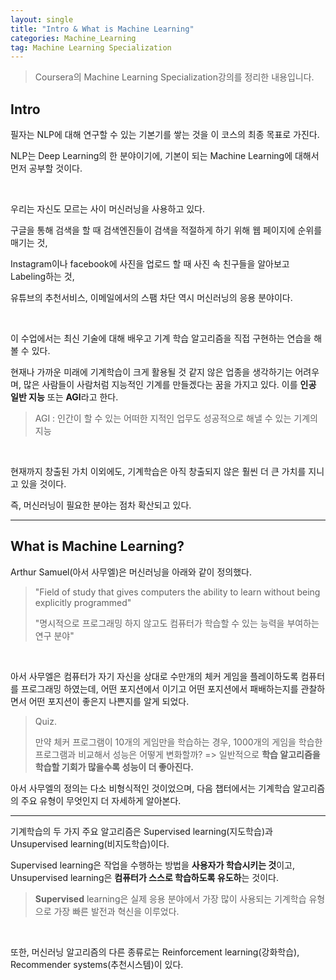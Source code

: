 ```yaml
---
layout: single
title: "Intro & What is Machine Learning"
categories: Machine_Learning
tag: Machine Learning Specialization
---
```


> Coursera의 Machine Learning Specialization강의를 정리한 내용입니다.

## Intro

필자는 NLP에 대해 연구할 수 있는 기본기를 쌓는 것을 이 코스의 최종 목표로 가진다.

NLP는 Deep Learning의 한 분야이기에, 기본이 되는 Machine Learning에 대해서 먼저 공부할 것이다.

<br>

우리는 자신도 모르는 사이 머신러닝을 사용하고 있다.

구글을 통해 검색을 할 때 검색엔진들이 검색을 적절하게 하기 위해 웹 페이지에 순위를 매기는 것,

Instagram이나 facebook에 사진을 업로드 할 때 사진 속 친구들을 알아보고 Labeling하는 것,

유튜브의 추천서비스, 이메일에서의 스팸 차단 역시 머신러닝의 응용 분야이다.

<br>

이 수업에서는 최신 기술에 대해 배우고 기계 학습 알고리즘을 직접 구현하는 연습을 해볼 수 있다.

현재나 가까운 미래에 기계학습이 크게 활용될 것 같지 않은 업종을 생각하기는 어려우며, 많은 사람들이 사람처럼 지능적인 기계를 만들겠다는 꿈을 가지고 있다. 이를 **인공 일반 지능** 또는 **AGI**라고 한다.

>  AGI : 인간이 할 수 있는 어떠한 지적인 업무도 성공적으로 해낼 수 있는 기계의 지능

<br>

현재까지 창출된 가치 이외에도, 기계학습은 아직 창출되지 않은 훨씬 더 큰 가치를 지니고 있을 것이다.

즉, 머신러닝이 필요한 분야는 점차 확산되고 있다.

------

## What is Machine Learning?

Arthur Samuel(아서 사무엘)은 머신러닝을 아래와 같이 정의했다.

> "Field of study that gives computers the ability to learn without being explicitly programmed"
>
> "명시적으로 프로그래밍 하지 않고도 컴퓨터가 학습할 수 있는 능력을 부여하는 연구 분야"

<br>

아서 사무엘은 컴퓨터가 자기 자신을 상대로 수만개의 체커 게임을 플레이하도록 컴퓨터를 프로그래밍 하였는데, 어떤 포지션에서 이기고 어떤 포지션에서 패배하는지를 관찰하면서 어떤 포지션이 좋은지 나쁜지를 알게 되었다.

> Quiz.
>
> 만약 체커 프로그램이 10개의 게임만을 학습하는 경우, 1000개의 게임을 학습한 프로그램과 비교해서 성능은 어떻게 변화할까?
> => 일반적으로 **학습 알고리즘을 학습할 기회가 많을수록 성능이 더 좋아진다.**

아서 사무엘의 정의는 다소 비형식적인 것이었으며, 다음 챕터에서는 기계학습 알고리즘의 주요 유형이 무엇인지 더 자세하게 알아본다.

------

기계학습의 두 가지 주요 알고리즘은 Supervised learning(지도학습)과 Unsupervised learning(비지도학습)이다.

Supervised learning은 작업을 수행하는 방법을 **사용자가 학습시키는 것**이고, Unsupervised learning은 **컴퓨터가 스스로 학습하도록 유도하**는 것이다.

>  **Supervised** learning은 실제 응용 분야에서 가장 많이 사용되는 기계학습 유형으로 가장 빠른 발전과 혁신을 이루었다.

<br>

또한, 머신러닝 알고리즘의 다른 종류로는 Reinforcement learning(강화학습), Recommender systems(추천시스템)이 있다.